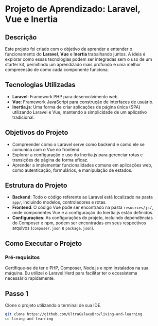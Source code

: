 # Projeto de Aprendizado: Laravel, Vue e Inertia

## Descrição

Este projeto foi criado com o objetivo de aprender e entender o funcionamento do **Laravel**, **Vue** e **Inertia** trabalhando juntos. A ideia é explorar como essas tecnologias podem ser integradas sem o uso de um starter kit, permitindo um aprendizado mais profundo e uma melhor compreensão de como cada componente funciona.

## Tecnologias Utilizadas

- **Laravel**: Framework PHP para desenvolvimento web.
- **Vue**: Framework JavaScript para construção de interfaces de usuário.
- **Inertia.js**: Uma forma de criar aplicações de página única (SPA) utilizando Laravel e Vue, mantendo a simplicidade de um aplicativo tradicional.

## Objetivos do Projeto

- Compreender como o Laravel serve como backend e como ele se comunica com o Vue no frontend.
- Explorar a configuração e uso do Inertia.js para gerenciar rotas e transições de página de forma eficaz.
- Aprender a implementar funcionalidades comuns em aplicações web, como autenticação, formulários, e manipulação de estados.

## Estrutura do Projeto

- **Backend**: Todo o código referente ao Laravel está localizado na pasta `app/`, incluindo modelos, controladores e rotas.
- **Frontend**: O código Vue pode ser encontrado na pasta `resources/js/`, onde componentes Vue e a configuração do Inertia.js estão definidos.
- **Configurações**: As configurações do projeto, incluindo dependências do Composer e npm, podem ser encontradas em seus respectivos arquivos (`composer.json` e `package.json`).

## Como Executar o Projeto

### Pré-requisitos

Certifique-se de ter o PHP, Composer, Node.js e npm instalados na sua máquina. Eu utilizei o Laravel Herd para facilitar ter o ecossistema necessário rapidamente.

## Passo 1

Clone o projeto utilizando o terminal de sua IDE.

```bash
git clone https://github.com/UltraGalaxyBro/living-and-learning
cd living-and-learning


